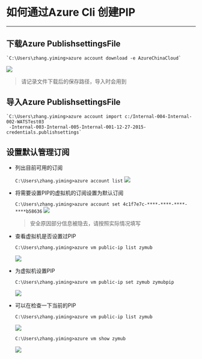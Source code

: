 # 如何通过Azure Cli 创建PIP #

----------


## 下载Azure PublishsettingsFile ##
	
	`C:\Users\zhang.yiming>azure account download -e AzureChinaCloud`

![](http://i.imgur.com/ai18X7X.png)



> 请记录文件下载后的保存路径，导入时会用到
## 导入Azure PublishsettingsFile ##

    `C:\Users\zhang.yiming>azure account import c:/Internal-004-Internal-002-WATSTest03
	 -Internal-003-Internal-005-Internal-001-12-27-2015-credentials.publishsettings`

## 设置默认管理订阅 ##
  
- 列出目前可用的订阅
  
	`C:\Users\zhang.yiming>azure account list`
	![](http://i.imgur.com/0UkkjXJ.png)
  
- 将需要设置PIP的虚拟机的订阅设置为默认订阅

	`C:\Users\zhang.yiming>azure account set 4c1f7e7c-****-****-****-****b58636`
  	 ![](http://i.imgur.com/I8zF17J.png)

	> 安全原因部分信息被隐去，请按照实际情况填写

- 查看虚拟机是否设置过PIP
    
	`C:\Users\zhang.yiming>azure vm public-ip list zymub`

	![](http://i.imgur.com/LxObm1m.png)

- 为虚拟机设置PIP

	`C:\Users\zhang.yiming>azure vm public-ip set zymub zymubpip`

	![](http://i.imgur.com/mht9iWK.png)

- 可以在检查一下当前的PIP
	
	`C:\Users\zhang.yiming>azure vm public-ip list zymub`
	
	![](http://i.imgur.com/TBxOHCy.png)
	
	`C:\Users\zhang.yiming>azure vm show zymub`

	![](http://i.imgur.com/AP62cEh.png)